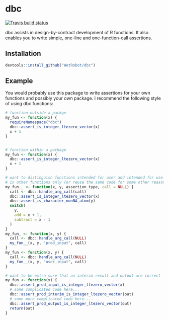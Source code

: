 
# dbc

<!-- badges: start -->
[![Travis build status](https://travis-ci.org/WetRobot/easyassertions.svg?branch=master)](https://travis-ci.org/WetRobot/dbc)
<!-- badges: end -->

dbc assists in design-by-contract development of R functions. 
It also enables you to write simple, one-line and one-function-call assertions.

## Installation

``` r
devtools::install_github("WetRobot/dbc")
```

## Example

You would probably use this package to write assertions for your own functions
and possibly your own package. I recommend the following style of using
dbc functions:

``` r
# function outside a packge
my_fun <- function(x) {
  requireNamespace("dbc")
  dbc::assert_is_integer_ltezero_vector(x)
  x + 1
}


# function within a package
my_fun <- function(x) {
  dbc::assert_is_integer_ltezero_vector(x)
  x + 1
}

# want to distinguish functions intended for user and intended for use
# in other functions only (or reuse the same code for some other reason)
my_fun__ <- function(x, y, assertion_type, call = NULL) {
  call <- dbc::handle_arg_call(call)
  dbc::assert_is_integer_ltezero_vector(x)
  dbc::assert_is_character_nonNA_atom(y)
  switch(
    y,
    add = x + 1,
    subtract = x - 1
  )
}
my_fun_ <- function(x, y) {
  call <- dbc::handle_arg_call(NULL)
  my_fun__(x, y, "prod_input", call)
}
my_fun <- function(x, y) {
  call <- dbc::handle_arg_call(NULL)
  my_fun__(x, y, "user_input", call)
}

# want to be extra sure that an interim result and output are correct
my_fun <- function(x) {
  dbc::assert_prod_input_is_integer_ltezero_vector(x)
  # some complicated code here...
  dbc::assert_prod_interim_is_integer_ltezero_vector(out)
  # some more complicated code here...
  dbc::assert_prod_output_is_integer_ltezero_vector(out)
  return(out)
}

```

